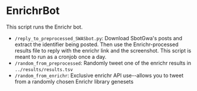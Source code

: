 # EnrichrBot

This script runs the Enrichr bot.

- `/reply_to_preprocessed_SWASbot.py`: Download SbotGwa's posts and extract the identifier being posted. Then use the Enrichr-processed results file to reply with the enrichr link and the screenshot.
  This script is meant to run as a cronjob once a day.
- `/random_from_preprocessed`: Randomly tweet one of the enrichr results in `../results/results.tsv`
- `/random_from_enrichr`: Exclusive enrichr API use--allows you to tweet from a randomly chosen Enrichr library genesets
